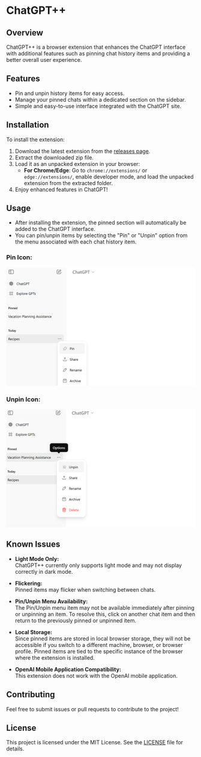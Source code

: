 # ChatGPT++

## Overview
ChatGPT++ is a browser extension that enhances the ChatGPT interface with additional features such as pinning chat history items and providing a better overall user experience.

## Features
- Pin and unpin history items for easy access.
- Manage your pinned chats within a dedicated section on the sidebar.
- Simple and easy-to-use interface integrated with the ChatGPT site.

## Installation
To install the extension:
1. Download the latest extension from the [releases page](./releases).
2. Extract the downloaded zip file.
3. Load it as an unpacked extension in your browser:
   - **For Chrome/Edge**: Go to `chrome://extensions/` or `edge://extensions/`, enable developer mode, and load the unpacked extension from the extracted folder.
4. Enjoy enhanced features in ChatGPT!

## Usage
- After installing the extension, the pinned section will automatically be added to the ChatGPT interface.
- You can pin/unpin items by selecting the "Pin" or "Unpin" option from the menu associated with each chat history item.

### Pin Icon:
![Pin Icon](./images/pin.png)

### Unpin Icon:
![Unpin Icon](./images/unpin.png)

## Known Issues

- **Light Mode Only:**  
  ChatGPT++ currently only supports light mode and may not display correctly in dark mode.
  
- **Flickering:**  
  Pinned items may flicker when switching between chats.

- **Pin/Unpin Menu Availability:**  
  The Pin/Unpin menu item may not be available immediately after pinning or unpinning an item. To resolve this, click on another chat item and then return to the previously pinned or unpinned item.

- **Local Storage:**  
  Since pinned items are stored in local browser storage, they will not be accessible if you switch to a different machine, browser, or browser profile. Pinned items are tied to the specific instance of the browser where the extension is installed.

- **OpenAI Mobile Application Compatibility:**  
  This extension does not work with the OpenAI mobile application.

## Contributing
Feel free to submit issues or pull requests to contribute to the project!

## License
This project is licensed under the MIT License. See the [LICENSE](./LICENSE) file for details.
